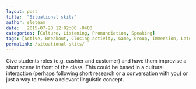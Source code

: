 ```yaml
---
layout: post
title:  "Situational skits"
author: sleteam
date:   2015-07-28 12:02:00 -0400
categories: [Culture, Listening, Pronunciation, Speaking]
tags: [Active, Breakout, Closing activity, Game, Group, Immersion, Late in Course, Midway, Partner, Review, Roleplay]
permalink: /situational-skits/
---
```

Give students roles (e.g. cashier and customer) and have them improvise a short scene in front of the class. This could be based in a cultural interaction (perhaps following short research or a conversation with you) or just a way to review a relevant linguistic concept.